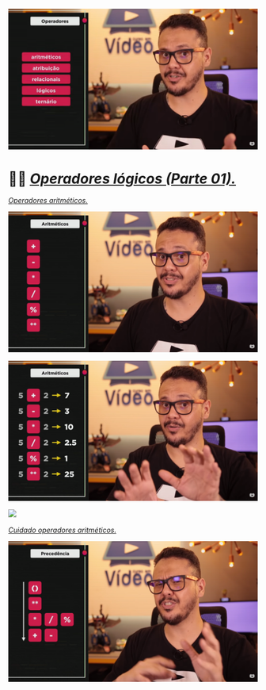<!-- <img src="https://www.opus-software.com.br/wp-content/uploads/2018/09/nodejs.jpg"> -->
![Resume cv](/Imagens/09.png)

# 🧑‍💻 <a href="https://youtu.be/hZG9ODUdxHo?t=199"><i>Operadores lógicos (Parte 01).</i></a><span>

<a href="https://youtu.be/hZG9ODUdxHo?t=246"><i>Operadores aritméticos.</i></a><span>
  
![Resume cv](/Imagens/10.png)
  
![Resume cv](/Imagens/11.png)
  
<img src="https://i.morioh.com/2022/04/11/b88d93e7.webp" width="1028">

<a href="https://youtu.be/hZG9ODUdxHo?t=503"><i>Cuidado operadores aritméticos.</i></a><span>
  
![Resume cv](/Imagens/12.png)
